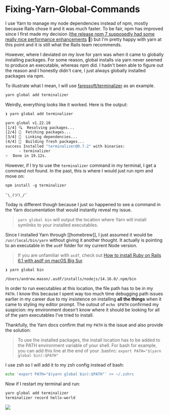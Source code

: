 # Fixing-Yarn-Global-Commands

I use Yarn to manage my node dependencies instead of npm, mostly because Rails chose it and it was much faster. To be fair, npm has improved since I first made my decision ([the release npm 7 supposedly had some really nice performance enhancements](https://github.blog/2021-02-02-npm-7-is-now-generally-available/) :tada:) but I'm pretty happy with yarn at this point and it is still what the Rails team recommends.

However, where I deviated on my love for yarn was when it came to globally installing packages. For some reason, global installs via yarn never seemed to produce an executable, whereas npm did. I hadn't been able to figure out the reason and I honestly didn't care, I just always globally installed packages via npm.

To illustrate what I mean, I will use [faressoft/terminalizer](https://github.com/faressoft/terminalizer) as an example.

```bash
yarn global add terminalizer
```

Weirdly, everything looks like it worked. Here is the output:

```bash
❯ yarn global add terminalizer

yarn global v1.22.10
[1/4] 🔍  Resolving packages...
[2/4] 🚚  Fetching packages...
[3/4] 🔗  Linking dependencies...
[4/4] 🔨  Building fresh packages...
success Installed "terminalizer@0.7.2" with binaries:
      - terminalizer
✨  Done in 19.12s.
```

However, if I try to use the `terminalizer` command in my terminal, I get a command not found. In the past, this is where I would just run npm and move on:

```
npm install -g terminalizer
```

`¯\_(ツ)_/¯`

Today is different though because I just so happened to see a command in the Yarn documentation that would instantly reveal my issue.

>`yarn global bin` will output the location where Yarn will install symlinks to your installed executables.

Since I installed Yarn through [[homebrew]], I just assumed it would be `/usr/local/bin/yarn` without giving it another thought. It actually is pointing to an executable in the `asdf` folder for my current Node version.

>If you are unfamiliar with `asdf`, check out [How to install Ruby on Rails 6.1 with asdf on macOS Big Sur](https://andrewm.codes/blog/how-to-install-ruby-on-rails-6-1-with-asdf-on-macos-big-sur/).

```sh
❯ yarn global bin

/Users/andrew.mason/.asdf/installs/nodejs/14.16.0/.npm/bin
```

In order to run executables at this location, the file path has to be in my `PATH`. I know this because I spent way too much time debugging path issues earlier in my career due to my insistence on installing **all the things** when it came to styling my editor prompt. The outout of `echo $PATH` confirmed my suspicion: my environment doesn't know where it should be looking for all of the yarn executables I've tried to install.

Thankfully, the Yarn docs confirm that my `PATH` is the issue and also provide the solution:

>To use the installed packages, the install location has to be added to the PATH environment variable of your shell. For bash for example, you can add this line at the end of your .bashrc: `export PATH="$(yarn global bin):$PATH"`

I use zsh so I will add it to my zsh config instead of bash:

```bash
echo 'export PATH="$(yarn global bin):$PATH"` >> ~/.zshrc
```

Now if I restart my terminal and run:

```bash
yarn global add terminalizer
terminalizer record hello-world
```

![](https://terminalizer.com/view/30a427ab4731.gif)

